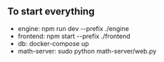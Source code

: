 ## To start everything

* engine: npm run dev --prefix ./engine
* frontend: npm start --prefix ./frontend
* db: docker-compose up
* math-server: sudo python math-server/web.py
